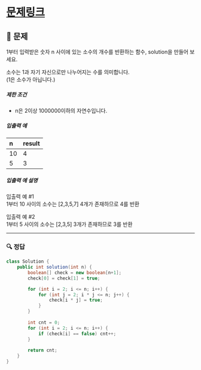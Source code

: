 # [문제링크](https://school.programmers.co.kr/learn/courses/30/lessons/12921)

## 📝 문제

1부터 입력받은 숫자 n 사이에 있는 소수의 개수를 반환하는 함수, solution을 만들어 보세요.

소수는 1과 자기 자신으로만 나누어지는 수를 의미합니다.  
(1은 소수가 아닙니다.)

##### 제한 조건

-   n은 2이상 1000000이하의 자연수입니다.

##### 입출력 예

| n   | result |
|:--- |:------ |
| 10  | 4      |
| 5   | 3       |


##### 입출력 예 설명

입출력 예 #1  
1부터 10 사이의 소수는 [2,3,5,7] 4개가 존재하므로 4를 반환

입출력 예 #2  
1부터 5 사이의 소수는 [2,3,5] 3개가 존재하므로 3를 반환

---

### 🔍 정답

```java
class Solution {
    public int solution(int n) {
        boolean[] check = new boolean[n+1];
        check[0] = check[1] = true;

        for (int i = 2; i <= n; i++) {
            for (int j = 2; i * j <= n; j++) {
                check[i * j] = true;
            }
        }
        
        int cnt = 0;
        for (int i = 2; i <= n; i++) {
            if (check[i] == false) cnt++;
        }
        
        return cnt;
    }
}
```
